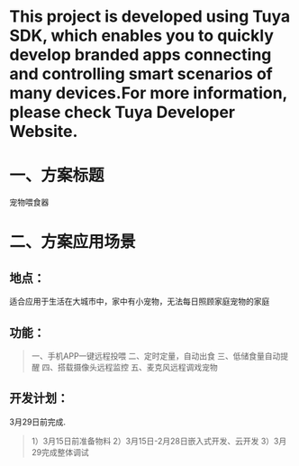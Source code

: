 # This project is developed using Tuya SDK, which enables you to quickly develop branded apps connecting and controlling smart scenarios of many devices.For more information, please check Tuya Developer Website.
#  一、方案标题
宠物喂食器
#  二、方案应用场景
## 地点：
适合应用于生活在大城市中，家中有小宠物，无法每日照顾家庭宠物的家庭
## 功能：
>一、手机APP一键远程投喂
>二、定时定量，自动出食
>三、低储食量自动提醒
>四、搭载摄像头远程监控
>五、麦克风远程调戏宠物
## 开发计划：
3月29日前完成.
>1）3月15日前准备物料
>2）3月15日-2月28日嵌入式开发、云开发
>3）3月29完成整体调试
